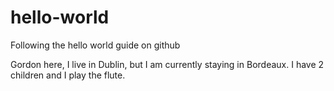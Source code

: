 # hello-world
Following the hello world guide on github

Gordon here, I live in Dublin, but I am currently staying in Bordeaux. I have 2 children and I play the flute.
